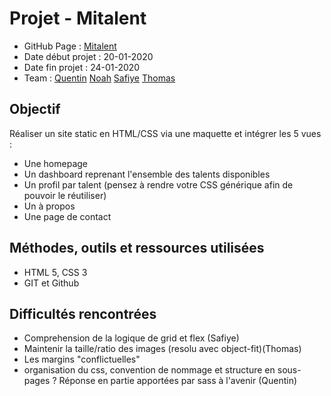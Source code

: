 # Projet - Mitalent
- GitHub Page : [Mitalent](https://qlfvr.github.io/mitalent-chilon/ "page de notre projet")
-   Date début projet :  20-01-2020
-   Date fin projet : 24-01-2020
-   Team : [Quentin](https://github.com/Qlfvr) [Noah](https://github.com/Noahdierna) [Safiye](https://github.com/SafiyeAkdede) [Thomas](https://github.com/ThomasQuatresooz)

## Objectif

Réaliser un site static en HTML/CSS via une maquette et intégrer les 5 vues :

-   Une homepage
-   Un dashboard reprenant l'ensemble des talents disponibles
-   Un profil par talent (pensez à rendre votre CSS générique afin de pouvoir le réutiliser)
-   Un à propos
-   Une page de contact

## Méthodes, outils et ressources utilisées
-   HTML 5, CSS 3
-   GIT et Github

## Difficultés rencontrées

- Comprehension de la logique de grid et flex (Safiye)
- Maintenir la taille/ratio des images (resolu avec object-fit)(Thomas)
- Les margins "conflictuelles" 
- organisation du css, convention de nommage et structure en sous-pages ? Réponse en partie apportées par sass à l'avenir (Quentin)



